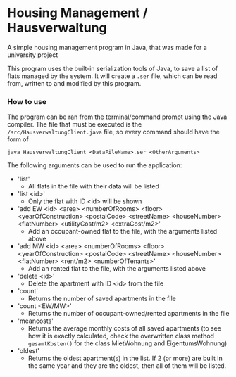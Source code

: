 # Housing Management / Hausverwaltung
A simple housing management program in Java, that was made for a university project

This program uses the built-in serialization tools of Java, to save a list of flats managed by the system. It will create a ```.ser``` file, which can be read from,  written to and modified by this program.

### How to use

The program can be ran from the terminal/command prompt using the Java compiler. The file that must be executed is the ```/src/HausverwaltungClient.java``` file, so every command should have the form of

```
java HausverwaltungClient <DataFileName>.ser <OtherArguments>
```

The following arguments can be used to run the application:

+ 'list'
  + All flats in the file with their data will be listed
+ 'list \<id\>'
  + Only the flat with ID \<id\> will be shown
+ 'add EW \<id\> \<area\> \<numberOfRooms\> \<floor\> \<yearOfConstruction\> \<postalCode\> \<streetName\> \<houseNumber\> \<flatNumber\> \<utilityCost/m2\> \<extraCost/m2\>'
  + Add an occupant-owned flat to the file, with the arguments listed above
+ 'add MW \<id\> \<area\> \<numberOfRooms\> \<floor\> \<yearOfConstruction\> \<postalCode\> \<streetName\> \<houseNumber\> \<flatNumber\> \<rent/m2\> \<numberOfTenants\>'
  +  Add an rented flat to the file, with the arguments listed above
+ 'delete \<id\>'
  + Delete the apartment with ID \<id\> from the file
+ 'count'
  + Returns the number of saved apartments in the file
+ 'count \<EW/MW\>'
  + Returns the number of occupant-owned/rented apartments in the file
+ 'meancosts'
  + Returns the average monthly costs of all saved apartments (to see how it is exactly calculated, check the overwritten class method ```gesamtKosten()``` for the class MietWohnung and EigentumsWohnung)
+ 'oldest'
  + Returns the oldest apartment(s) in the list. If 2 (or more) are built in the same year and they are the oldest, then all of them will be listed.

